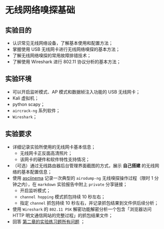 # 无线网络嗅探基础

## 实验目的

* 认识常见无线网络设备，了解基本使用和配置方法；
* 掌握使用 USB 无线网卡进行无线网络嗅探的基本方法；
* 了解无线网络嗅探的常用故障排错技术；
* 了解使用 Wireshark 进行 802.11 协议分析的基本方法；

## 实验环境

* 可以开启监听模式、AP 模式和数据帧注入功能的 USB 无线网卡；
* Kali 虚拟机；
* python scapy；
* `aircrack-ng` 系列软件；
* `Wireshark`；

## 实验要求

* 详细记录实验所使用的无线网卡基本信息；
    * 无线网卡正反面高清照片；
    * 该网卡的硬件和软件特性支持情况；
* （可选）通过无线路由器后台管理界面截图的方式，展示 **自己搭建** 的无线网络的基本配置信息；
* 使用 [asciinema](https://asciinema.org/) 记录一次典型的 `airodump-ng` 无线嗅探操作过程（限时 1 分钟之内），在 `markdown` 实验报告中附上 `private` 分享链接；
    * 开启监听模式；
    * `channel hopping` 模式抓包持续 10 秒左右；
    * 指定 `channel` 抓包持续 10 秒左右，并记录抓包结果到文件供后续分析；
* 使用 `Wireshark` 的 `802.11 PSK` 解密功能解密分析一个包含「浏览器访问 HTTP 明文通信网站的完整过程」的抓包结果文件；
* 回答 [第二章的实验练习题所有问题](exp.md#实验练习题) ；

